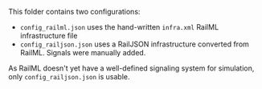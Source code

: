 This folder contains two configurations:

 - `config_railml.json` uses the hand-written `infra.xml` RailML infrastructure file
 - `config_railjson.json` uses a RailJSON infrastructure converted from RailML. Signals were manually added.
 
As RailML doesn't yet have a well-defined signaling system for simulation, only `config_railjson.json` is usable.